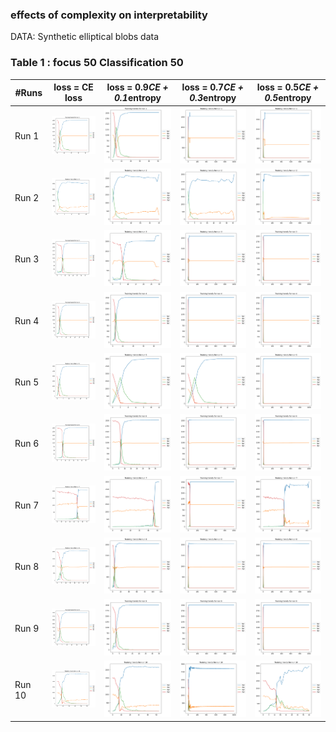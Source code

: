### effects of complexity on interpretability

DATA: Synthetic elliptical blobs data 

### Table 1 : focus 50 Classification 50

| #Runs | loss = CE loss  |  loss = 0.9*CE + 0.1*entropy | loss = 0.7*CE + 0.3*entropy | loss = 0.5*CE + 0.5*entropy |
| -       | -  |  -  |  - | - |
| Run 1  | <img src=./plots_images/50_50/k0/run1_50_50_10runs.png width="200"> |  <img src=./plots_images/50_50/k01/run1_50_50_10runs_entropy.png width="200"> | <img src=./plots_images/50_50/k03/run1_50_50_10runs_entropy.png width="200"> |  <img src=./plots_images/50_50/k05/run1_50_50_10runs_entropy.png width="200"> | 
| Run 2  | <img src=./plots_images/50_50/k0/run2_50_50_10runs.png width="200"> |  <img src=./plots_images/50_50/k01/run2_50_50_10runs_entropy.png width="200"> | <img src=./plots_images/50_50/k03/run2_50_50_10runs_entropy.png width="200"> |  <img src=./plots_images/50_50/k05/run2_50_50_10runs_entropy.png width="200"> | 
| Run 3  | <img src=./plots_images/50_50/k0/run3_50_50_10runs.png width="200"> |  <img src=./plots_images/50_50/k01/run3_50_50_10runs_entropy.png width="200"> | <img src=./plots_images/50_50/k03/run3_50_50_10runs_entropy.png width="200"> |  <img src=./plots_images/50_50/k05/run3_50_50_10runs_entropy.png width="200"> | 
| Run 4  | <img src=./plots_images/50_50/k0/run4_50_50_10runs.png width="200"> |  <img src=./plots_images/50_50/k01/run4_50_50_10runs_entropy.png width="200"> | <img src=./plots_images/50_50/k03/run4_50_50_10runs_entropy.png width="200"> |  <img src=./plots_images/50_50/k05/run4_50_50_10runs_entropy.png width="200"> | 
| Run 5  | <img src=./plots_images/50_50/k0/run5_50_50_10runs.png width="200"> |  <img src=./plots_images/50_50/k01/run5_50_50_10runs_entropy.png width="200"> | <img src=./plots_images/50_50/k03/run5_50_50_10runs_entropy.png width="200"> |  <img src=./plots_images/50_50/k05/run5_50_50_10runs_entropy.png width="200"> | 
| Run 6  | <img src=./plots_images/50_50/k0/run6_50_50_10runs.png width="200"> |  <img src=./plots_images/50_50/k01/run6_50_50_10runs_entropy.png width="200"> | <img src=./plots_images/50_50/k03/run6_50_50_10runs_entropy.png width="200"> |  <img src=./plots_images/50_50/k05/run6_50_50_10runs_entropy.png width="200"> | 
| Run 7  | <img src=./plots_images/50_50/k0/run7_50_50_10runs.png width="200"> |  <img src=./plots_images/50_50/k01/run7_50_50_10runs_entropy.png width="200"> | <img src=./plots_images/50_50/k03/run7_50_50_10runs_entropy.png width="200"> |  <img src=./plots_images/50_50/k05/run7_50_50_10runs_entropy.png width="200"> | 
| Run 8  | <img src=./plots_images/50_50/k0/run8_50_50_10runs.png width="200"> |  <img src=./plots_images/50_50/k01/run8_50_50_10runs_entropy.png width="200"> | <img src=./plots_images/50_50/k03/run8_50_50_10runs_entropy.png width="200"> |  <img src=./plots_images/50_50/k05/run8_50_50_10runs_entropy.png width="200"> | 
| Run 9  | <img src=./plots_images/50_50/k0/run9_50_50_10runs.png width="200"> |  <img src=./plots_images/50_50/k01/run9_50_50_10runs_entropy.png width="200"> | <img src=./plots_images/50_50/k03/run9_50_50_10runs_entropy.png width="200"> |  <img src=./plots_images/50_50/k05/run9_50_50_10runs_entropy.png width="200"> | 
| Run 10 | <img src=./plots_images/50_50/k0/run10_50_50_10runs.png width="200">|  <img src=./plots_images/50_50/k01/run10_50_50_10runs_entropy.png width="200">| <img src=./plots_images/50_50/k03/run10_50_50_10runs_entropy.png width="200">|  <img src=./plots_images/50_50/k05/run10_50_50_10runs_entropy.png width="200">| 



